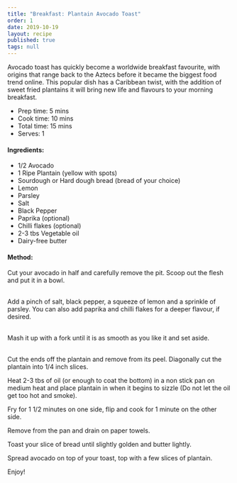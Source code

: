 ```yaml
---
title: "Breakfast: Plantain Avocado Toast"
order: 1
date: 2019-10-19
layout: recipe
published: true
tags: null
---
```

Avocado toast has quickly become a worldwide breakfast favourite, with origins that range back to the Aztecs before it became the biggest food trend online. This popular dish has a Caribbean twist, with the addition of sweet fried plantains it will bring new life and flavours to your morning breakfast.

* Prep time: 5 mins
* Cook time: 10 mins
* Total time: 15 mins
* Serves: 1



#### Ingredients: 

* 1/2 Avocado
* 1 Ripe Plantain (yellow with spots)
* Sourdough or Hard dough bread (bread of your choice)
* Lemon
* Parsley
* Salt
* Black Pepper
* Paprika (optional)
* Chilli flakes (optional)
* 2-3 tbs Vegetable oil
* Dairy-free butter



#### Method:

Cut your avocado in half and carefully remove the pit. Scoop out the flesh and put it in a bowl.

\
Add a pinch of salt, black pepper, a squeeze of lemon and a sprinkle of parsley. You can also add paprika and chilli flakes for a deeper flavour, if desired.

\
Mash it up with a fork until it is as smooth as you like it and set aside.

\
Cut the ends off the plantain and remove from its peel. Diagonally cut the plantain into 1/4 inch slices.

Heat 2-3 tbs of oil (or enough to coat the bottom) in a non stick pan on medium heat and place plantain in when it begins to sizzle (Do not let the oil get too hot and smoke).

Fry for 1 1/2 minutes on one side, flip and cook for 1 minute on the other side.

Remove from the pan and drain on paper towels.

Toast your slice of bread until slightly golden and butter lightly.

Spread avocado on top of your toast, top with a few slices of plantain.

Enjoy!